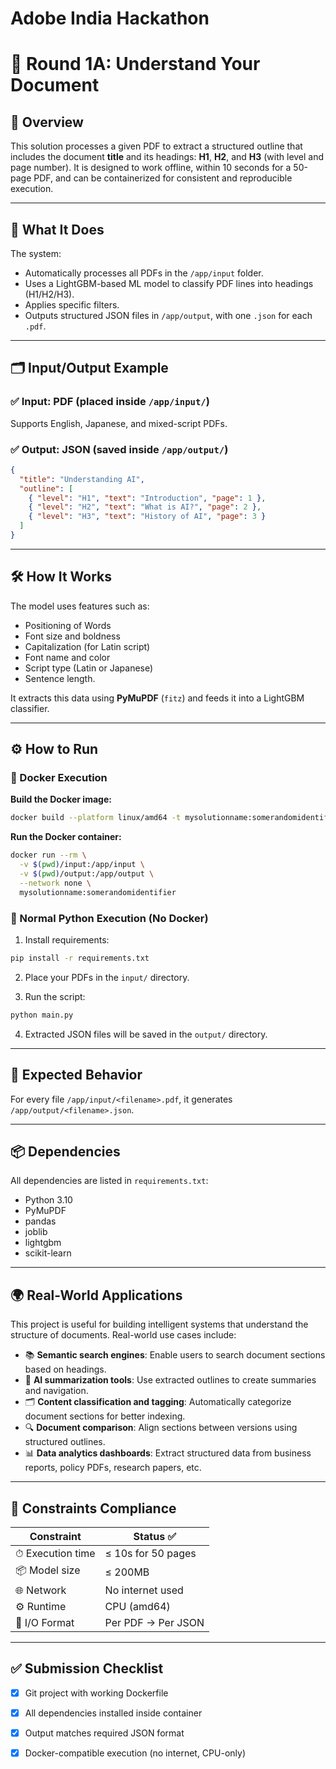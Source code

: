 # Adobe India Hackathon
# 📄 Round 1A: Understand Your Document

## 🚀 Overview

This solution processes a given PDF to extract a structured outline that includes the document **title** and its headings: **H1**, **H2**, and **H3** (with level and page number). It is designed to work offline, within 10 seconds for a 50-page PDF, and can be containerized for consistent and reproducible execution.

---

## 🧠 What It Does

The system:
- Automatically processes all PDFs in the `/app/input` folder.
- Uses a LightGBM-based ML model to classify PDF lines into headings (H1/H2/H3).
- Applies specific filters.
- Outputs structured JSON files in `/app/output`, with one `.json` for each `.pdf`.

---

## 🗂 Input/Output Example

### ✅ Input: PDF (placed inside `/app/input/`)
Supports English, Japanese, and mixed-script PDFs.

### ✅ Output: JSON (saved inside `/app/output/`)

```json
{
  "title": "Understanding AI",
  "outline": [
    { "level": "H1", "text": "Introduction", "page": 1 },
    { "level": "H2", "text": "What is AI?", "page": 2 },
    { "level": "H3", "text": "History of AI", "page": 3 }
  ]
}
```

---

## 🛠️ How It Works

The model uses features such as:
- Positioning of Words
- Font size and boldness
- Capitalization (for Latin script)
- Font name and color
- Script type (Latin or Japanese)
- Sentence length.

It extracts this data using **PyMuPDF** (`fitz`) and feeds it into a LightGBM classifier.

---

## ⚙️ How to Run

### 🐳 Docker Execution

**Build the Docker image:**

```bash
docker build --platform linux/amd64 -t mysolutionname:somerandomidentifier .
```

**Run the Docker container:**

```bash
docker run --rm \
  -v $(pwd)/input:/app/input \
  -v $(pwd)/output:/app/output \
  --network none \
  mysolutionname:somerandomidentifier
```

### 🐍 Normal Python Execution (No Docker)

1. Install requirements:

```bash
pip install -r requirements.txt
```

2. Place your PDFs in the `input/` directory.

3. Run the script:

```bash
python main.py
```

4. Extracted JSON files will be saved in the `output/` directory.

---

## 🧾 Expected Behavior

For every file `/app/input/<filename>.pdf`, it generates `/app/output/<filename>.json`.

---

## 📦 Dependencies

All dependencies are listed in `requirements.txt`:

- Python 3.10
- PyMuPDF
- pandas
- joblib
- lightgbm
- scikit-learn

---

## 🌍 Real-World Applications

This project is useful for building intelligent systems that understand the structure of documents. Real-world use cases include:

- 📚 **Semantic search engines**: Enable users to search document sections based on headings.
- 🧠 **AI summarization tools**: Use extracted outlines to create summaries and navigation.
- 🗂️ **Content classification and tagging**: Automatically categorize document sections for better indexing.
- 🔍 **Document comparison**: Align sections between versions using structured outlines.
- 📊 **Data analytics dashboards**: Extract structured data from business reports, policy PDFs, research papers, etc.

---

## 📌 Constraints Compliance

| Constraint               | Status ✅        |
|-------------------------|------------------|
| ⏱ Execution time        | ≤ 10s for 50 pages |
| 📦 Model size            | ≤ 200MB           |
| 🌐 Network               | No internet used  |
| ⚙️ Runtime               | CPU (amd64)  |
| 📁 I/O Format            | Per PDF → Per JSON |

---

## ✅ Submission Checklist

- [x] Git project with working Dockerfile
- [x] All dependencies installed inside container
- [x] Output matches required JSON format
- [x] Docker-compatible execution (no internet, CPU-only)

